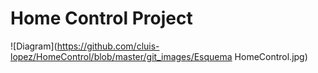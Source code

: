 # Home Control Project


![Diagram](https://github.com/cluis-lopez/HomeControl/blob/master/git_images/Esquema HomeControl.jpg)